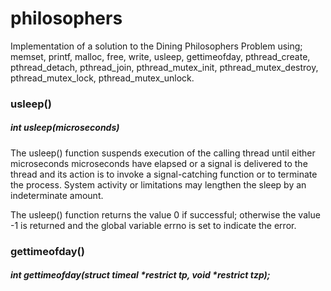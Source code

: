 # philosophers
Implementation of a solution to the Dining Philosophers Problem using; memset, printf, malloc, free, write, usleep, gettimeofday, pthread_create, pthread_detach, pthread_join, pthread_mutex_init, pthread_mutex_destroy, pthread_mutex_lock, pthread_mutex_unlock.

### usleep()
##### int usleep(microseconds)
The usleep() function suspends execution of the calling thread until either microseconds microseconds
have elapsed or a signal is delivered to the thread and its action is to invoke a signal-catching
function or to terminate the process.  System activity or limitations may lengthen the sleep by an
indeterminate amount.

The usleep() function returns the value 0 if successful; otherwise the value -1 is returned and the
global variable errno is set to indicate the error.

### gettimeofday()
##### int gettimeofday(struct timeal *restrict tp, void *restrict tzp);
